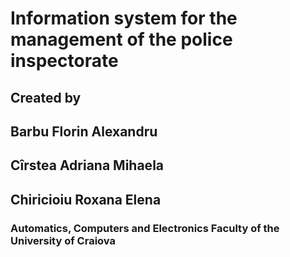 # Information system for the management of the police inspectorate

## Created by

## Barbu Florin Alexandru

## Cîrstea Adriana Mihaela

## Chiricioiu Roxana Elena

### Automatics, Computers and Electronics Faculty of the University of Craiova

